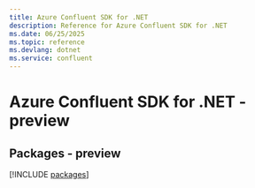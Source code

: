 ```yaml
---
title: Azure Confluent SDK for .NET
description: Reference for Azure Confluent SDK for .NET
ms.date: 06/25/2025
ms.topic: reference
ms.devlang: dotnet
ms.service: confluent
---
```

# Azure Confluent SDK for .NET - preview
## Packages - preview
[!INCLUDE [packages](confluent-index.md)]